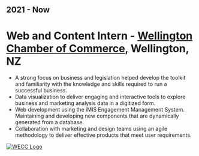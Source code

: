 ## 2021 - Now

# Web and Content Intern - [Wellington Chamber of Commerce](https://www.wecc.org.nz/), Wellington, NZ

- A strong focus on business and legislation helped develop the toolkit and familiarity with the knowledge and skills required to run a successful business.
- Data visualization to deliver engaging and interactive tools to explore business and marketing analysis data in a digitized form.
- Web development using the iMIS Engagement Management System. Maintaining and developing new components that are dynamically generated from a database.
- Collaboration with marketing and design teams using an agile methodology to deliver effective products that meet user requirements.

[![WECC Logo](https://www.wecc.org.nz/__data/assets/image/0009/3312/bg-chamber-header.png)](https://www.wecc.org.nz/)
